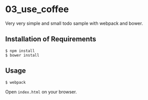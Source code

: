 # 03_use_coffee

Very very simple and small todo sample with webpack and bower.

## Installation of Requirements

``` console
$ npm install
$ bower install
```

## Usage

``` console
$ webpack
```

Open `index.html` on your browser.
